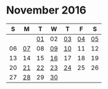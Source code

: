 # November 2016

| S  | M  | T  | W  | T  | F  | S  |
|----|----|----|----|----|----|----|
|    |    | [01](01.md) | 02 | [03](03.md) | [04](04.md) | [05](05.md) |
| 06 | [07](07.md) | 08 | [09](09.md) | [10](10.md) | 11 | 12 |
| 13 | 14 | 15 | [16](16.md) | 17 | 18 | 19 |
| 20 | [21](21.md) | [22](22.md) | [23](23.md) | [24](24.md) | 25 | 26 |
| 27 | [28](28.md) | 29 | [30](30.md) |    |    |    |